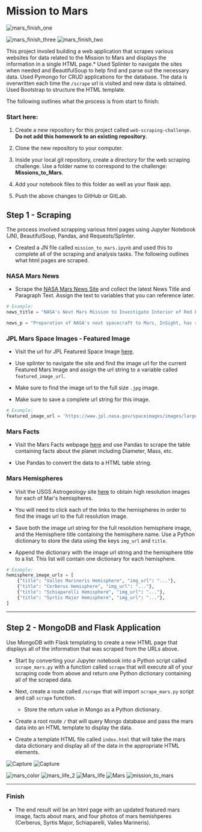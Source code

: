 
# Mission to Mars

![mars_finish_one](https://user-images.githubusercontent.com/72773479/127752113-99082f46-78d4-4d66-b850-b2638eca561d.png)

![mars_finish_three](https://user-images.githubusercontent.com/72773479/127752114-975f1935-78d7-4e90-8856-a3e959b8dc15.png)
![mars_finish_two](https://user-images.githubusercontent.com/72773479/127752115-25a8f1fc-7ddc-4487-9aa7-066733f9a5f2.png)

This project involed building a web application that scrapes various websites for data related to the Mission to Mars and displays the information in a single HTML page.* Used Splinter to navigate the sites when needed and BeautifulSoup to help find and parse out the necessary data. Used Pymongo for CRUD applications for the database. The data is overwritten each time the `/scrape` url is visited and new data is obtained. Used Bootstrap to structure the HTML template.

The following outlines what the process is from start to finish:

### Start here:

1. Create a new repository for this project called `web-scraping-challenge`. **Do not add this homework to an existing repository**.

2. Clone the new repository to your computer.

3. Inside your local git repository, create a directory for the web scraping challenge. Use a folder name to correspond to the challenge: **Missions_to_Mars**.

4. Add your notebook files to this folder as well as your flask app.

5. Push the above changes to GitHub or GitLab.

## Step 1 - Scraping

The process involved scrapping various html pages using Jupyter Notebook (JN), BeautifulSoup, Pandas, and Requests/Splinter. 
* Created a JN file called `mission_to_mars.ipynb` and used this to complete all of the scraping and analysis tasks. The following outlines what html pages are scraped. 

### NASA Mars News

* Scrape the [NASA Mars News Site](https://mars.nasa.gov/news/) and collect the latest News Title and Paragraph Text. Assign the text to variables that you can reference later.

```python
# Example:
news_title = "NASA's Next Mars Mission to Investigate Interior of Red Planet"

news_p = "Preparation of NASA's next spacecraft to Mars, InSight, has ramped up this summer, on course for launch next May from Vandenberg Air Force Base in central California -- the first interplanetary launch in history from America's West Coast."
```

### JPL Mars Space Images - Featured Image

* Visit the url for JPL Featured Space Image [here](https://www.jpl.nasa.gov/spaceimages/?search=&category=Mars).

* Use splinter to navigate the site and find the image url for the current Featured Mars Image and assign the url string to a variable called `featured_image_url`.

* Make sure to find the image url to the full size `.jpg` image.

* Make sure to save a complete url string for this image.

```python
# Example:
featured_image_url = 'https://www.jpl.nasa.gov/spaceimages/images/largesize/PIA16225_hires.jpg'
```

### Mars Facts

* Visit the Mars Facts webpage [here](https://space-facts.com/mars/) and use Pandas to scrape the table containing facts about the planet including Diameter, Mass, etc.

* Use Pandas to convert the data to a HTML table string.

### Mars Hemispheres

* Visit the USGS Astrogeology site [here](https://astrogeology.usgs.gov/search/results?q=hemisphere+enhanced&k1=target&v1=Mars) to obtain high resolution images for each of Mar's hemispheres.

* You will need to click each of the links to the hemispheres in order to find the image url to the full resolution image.

* Save both the image url string for the full resolution hemisphere image, and the Hemisphere title containing the hemisphere name. Use a Python dictionary to store the data using the keys `img_url` and `title`.

* Append the dictionary with the image url string and the hemisphere title to a list. This list will contain one dictionary for each hemisphere.

```python
# Example:
hemisphere_image_urls = [
    {"title": "Valles Marineris Hemisphere", "img_url": "..."},
    {"title": "Cerberus Hemisphere", "img_url": "..."},
    {"title": "Schiaparelli Hemisphere", "img_url": "..."},
    {"title": "Syrtis Major Hemisphere", "img_url": "..."},
]
```

- - -

## Step 2 - MongoDB and Flask Application

Use MongoDB with Flask templating to create a new HTML page that displays all of the information that was scraped from the URLs above.

* Start by converting your Jupyter notebook into a Python script called `scrape_mars.py` with a function called `scrape` that will execute all of your scraping code from above and return one Python dictionary containing all of the scraped data.

* Next, create a route called `/scrape` that will import `scrape_mars.py` script and call `scrape` function.

  * Store the return value in Mongo as a Python dictionary.

* Create a root route `/` that will query Mongo database and pass the mars data into an HTML template to display the data.

* Create a template HTML file called `index.html` that will take the mars data dictionary and display all of the data in the appropriate HTML elements.

![Capture](Images/final_app_part1.png)
![Capture](Images/final_app_part2.png)

![mars_color](https://user-images.githubusercontent.com/72773479/127752153-00a16629-55ab-4fb0-b1c8-9b1fc4b01e1c.jpeg)
![mars_life_2](https://user-images.githubusercontent.com/72773479/127752154-6e2792e4-626a-45e2-9263-4fce8d6b1891.jpeg)
![Mars_life](https://user-images.githubusercontent.com/72773479/127752155-c0745e4c-dae3-449a-bfa6-670624e00c5f.jpg)
![Mars](https://user-images.githubusercontent.com/72773479/127752156-662646c2-c6d3-484d-8e20-24990e90b4b4.jpg)
![mission_to_mars](https://user-images.githubusercontent.com/72773479/127752157-05bea641-1438-4209-bf3c-e8f6a5ea9f49.png)


- - -

### Finish
* The end result will be an html page with an updated featured mars image, facts about mars, and four photos of mars hemishperes (Cerberus, Syrtis Major, Schiaparelli, Valles Marineris).